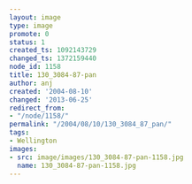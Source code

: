 ```yaml
---
layout: image
type: image
promote: 0
status: 1
created_ts: 1092143729
changed_ts: 1372159440
node_id: 1158
title: 130_3084-87-pan
author: anj
created: '2004-08-10'
changed: '2013-06-25'
redirect_from:
- "/node/1158/"
permalink: "/2004/08/10/130_3084_87_pan/"
tags:
- Wellington
images:
- src: image/images/130_3084-87-pan-1158.jpg
  name: 130_3084-87-pan-1158.jpg
---
```


